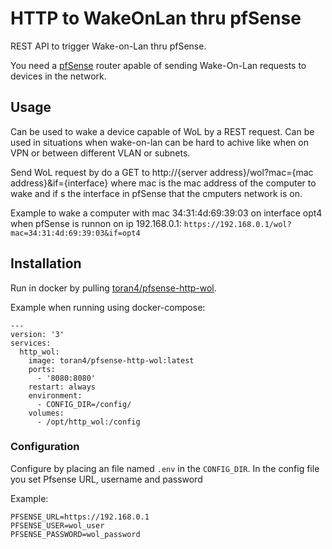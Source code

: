 # HTTP to WakeOnLan thru pfSense
REST API to trigger Wake-on-Lan thru pfSense. 

You need a [pfSense](https://www.pfsense.org/) router apable of sending Wake-On-Lan requests to devices in the network.

## Usage
Can be used to wake a device capable of WoL by a REST request. Can be used in situations when wake-on-lan can be hard to achive like when on VPN or between different VLAN or subnets.

Send WoL request by do a GET to http://{server address}/wol?mac={mac address}&if={interface} where mac is the mac address of the computer to wake and if s the interface in pfSense that the cmputers network is on.

Example to wake a computer with mac 34:31:4d:69:39:03 on interface opt4  when pfSense is runnon on ip 192.168.0.1: ```https://192.168.0.1/wol?mac=34:31:4d:69:39:03&if=opt4```



## Installation
Run in docker by pulling [toran4/pfsense-http-wol](https://hub.docker.com/r/toran4/pfsense-http-wol). 

Example when running using docker-compose:
```
---
version: '3'
services:
  http_wol:
    image: toran4/pfsense-http-wol:latest
    ports:
      - '8080:8080'
    restart: always
    environment:
      - CONFIG_DIR=/config/
    volumes:
      - /opt/http_wol:/config
```

### Configuration  
Configure by placing an file named ```.env``` in the ```CONFIG_DIR```. In the config file you set Pfsense URL, username and password

Example:
```
PFSENSE_URL=https://192.168.0.1
PFSENSE_USER=wol_user
PFSENSE_PASSWORD=wol_password
```
